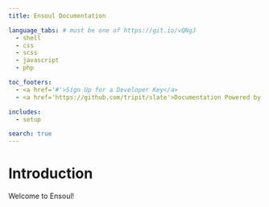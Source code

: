 ```yaml
---
title: Ensoul Documentation

language_tabs: # must be one of https://git.io/vQNgJ
  - shell
  - css
  - scss
  - javascript
  - php

toc_footers:
  - <a href='#'>Sign Up for a Developer Key</a>
  - <a href='https://github.com/tripit/slate'>Documentation Powered by Slate</a>

includes:
  - setup

search: true
---
```


# Introduction

Welcome to Ensoul! 

